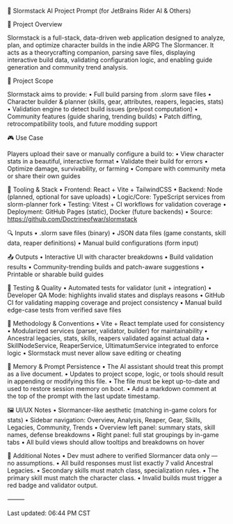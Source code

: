 🧠 Slormstack AI Project Prompt (for JetBrains Rider AI & Others)

🧩 Project Overview

Slormstack is a full-stack, data-driven web application designed to analyze, plan, and optimize character builds in the indie ARPG The Slormancer. It acts as a theorycrafting companion, parsing save files, displaying interactive build data, validating configuration logic, and enabling guide generation and community trend analysis.

🎯 Project Scope

Slormstack aims to provide:
•	Full build parsing from .slorm save files
•	Character builder & planner (skills, gear, attributes, reapers, legacies, stats)
•	Validation engine to detect build issues (pre/post computation)
•	Community features (guide sharing, trending builds)
•	Patch diffing, retrocompatibility tools, and future modding support

🎮 Use Case

Players upload their save or manually configure a build to:
•	View character stats in a beautiful, interactive format
•	Validate their build for errors
•	Optimize damage, survivability, or farming
•	Compare with community meta or share their own guides

🧰 Tooling & Stack
•	Frontend: React + Vite + TailwindCSS
•	Backend: Node (planned, optional for save uploads)
•	Logic/Core: TypeScript services from slorm-planner fork
•	Testing: Vitest + CI workflows for validation coverage
•	Deployment: GitHub Pages (static), Docker (future backends)
•	Source: https://github.com/Doctrineofwar/slormstack

🔍 Inputs
•	.slorm save files (binary)
•	JSON data files (game constants, skill data, reaper definitions)
•	Manual build configurations (form input)

📤 Outputs
•	Interactive UI with character breakdowns
•	Build validation results
•	Community-trending builds and patch-aware suggestions
•	Printable or sharable build guides

🧪 Testing & Quality
•	Automated tests for validator (unit + integration)
•	Developer QA Mode: highlights invalid states and displays reasons
•	GitHub CI for validating mapping coverage and project consistency
•	Manual build edge-case tests from verified save files

🧭 Methodology & Conventions
•	Vite + React template used for consistency
•	Modularized services (parser, validator, builder) for maintainability
•	Ancestral legacies, stats, skills, reapers validated against actual data
•	SkillNodeService, ReaperService, UltimatumService integrated to enforce logic
•	Slormstack must never allow save editing or cheating

🧠 Memory & Prompt Persistence
•	The AI assistant should treat this prompt as a live document.
•	Updates to project scope, logic, or tools should result in appending or modifying this file.
•	The file must be kept up-to-date and used to restore session memory on boot.
•	Add a markdown comment at the top of the prompt with the last update timestamp.

🖼️ UI/UX Notes
•	Slormancer-like aesthetic (matching in-game colors for stats)
•	Sidebar navigation: Overview, Analysis, Reaper, Gear, Skills, Legacies, Community, Trends
•	Overview left panel: summary stats, skill names, defense breakdowns
•	Right panel: full stat groupings by in-game tabs
•	All build views should allow tooltips and breakdowns on hover

🧾 Additional Notes
•	Dev must adhere to verified Slormancer data only — no assumptions.
•	All build responses must list exactly 7 valid Ancestral Legacies.
•	Secondary skills must match class, specialization rules.
•	The primary skill must match the character class.
•	Invalid builds must trigger a red badge and validator output.

⸻

Last updated: 06:44 PM CST